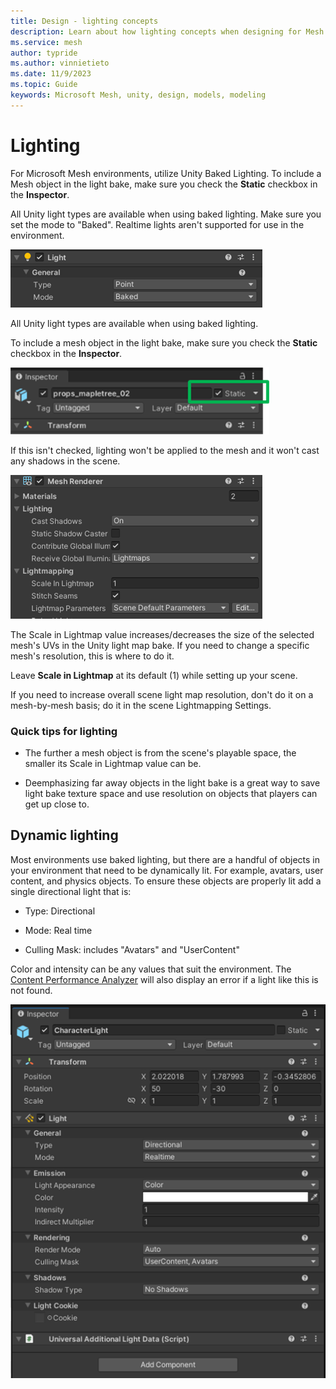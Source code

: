```yaml
---
title: Design - lighting concepts
description: Learn about how lighting concepts when designing for Mesh.
ms.service: mesh
author: typride
ms.author: vinnietieto
ms.date: 11/9/2023
ms.topic: Guide
keywords: Microsoft Mesh, unity, design, models, modeling
---
```


# Lighting

For Microsoft Mesh environments, utilize Unity Baked Lighting. To include a Mesh object in the light bake, make sure you check the **Static** checkbox in the **Inspector**.

All Unity light types are available when using baked lighting. Make sure you set the mode to "Baked". Realtime lights aren't
supported for use in the environment.

![Screenshot of Unity light module with baked selected.](../../media/3d-design-performance-guide/image048.png) 

All Unity light types are available when using baked lighting.

To include a mesh object in the light bake, make sure you check the **Static** checkbox in the **Inspector**.

![A screen shot of Unity showing the checked Static checkbox in the Inspector.](../../media/3d-design-performance-guide/image049.png) 

If this isn't checked, lighting won't be applied to the mesh and it won't cast any shadows in the scene.

![A screen shot of Unity showing the Mesh renderer.](../../media/3d-design-performance-guide/image050.png)

The Scale in Lightmap value increases/decreases the size of the selected mesh's UVs in the Unity light map bake. If you need to change a specific mesh's resolution, this is where to do it.

Leave **Scale in Lightmap** at its default (1) while setting up your scene.

If you need to increase overall scene light map resolution, don't do it on a mesh-by-mesh basis; do it in the scene Lightmapping Settings.

### Quick tips for lighting

- The further a mesh object is from the scene's playable space, the smaller its Scale in Lightmap value can be.

- Deemphasizing far away objects in the light bake is a great way to save light bake texture space and use resolution on objects that players can get up close to.

## Dynamic lighting

Most environments use baked lighting, but there are a handful of objects in your environment that need to be dynamically lit. For example,
avatars, user content, and physics objects. To ensure these objects are properly lit add a single directional light that is:

- Type: Directional

- Mode: Real time

- Culling Mask: includes "Avatars" and "UserContent"

Color and intensity can be any values that suit the environment. The [Content Performance Analyzer](/mesh/develop/debug-and-optimize-performance/cpa) will also display an error if a light like this is not found.

![A screenshot of Inspector window in Unity](../../media/3d-design-performance-guide/image052.png)

